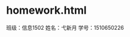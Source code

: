 # homework.html
<html>
<head>
<title>web应用开发技术</title>
</head>
<body>
<p>
班级：信息1502
姓名：弋新月
学号：1510650226
</p>
</body>
</html>

